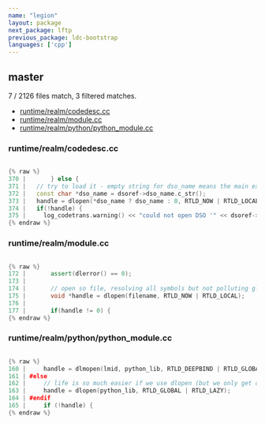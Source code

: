 ```yaml
---
name: "legion"
layout: package
next_package: lftp
previous_package: ldc-bootstrap
languages: ['cpp']
---
```

## master
7 / 2126 files match, 3 filtered matches.

 - [runtime/realm/codedesc.cc](#runtimerealmcodedesccc)
 - [runtime/realm/module.cc](#runtimerealmmodulecc)
 - [runtime/realm/python/python_module.cc](#runtimerealmpythonpython_modulecc)

### runtime/realm/codedesc.cc

```cpp

{% raw %}
370 |       } else {
371 | 	// try to load it - empty string for dso_name means the main executable
372 | 	const char *dso_name = dsoref->dso_name.c_str();
373 | 	handle = dlopen(*dso_name ? dso_name : 0, RTLD_NOW | RTLD_LOCAL);
374 | 	if(!handle) {
375 | 	  log_codetrans.warning() << "could not open DSO '" << dsoref->dso_name << "': " << dlerror();
{% endraw %}

```
### runtime/realm/module.cc

```cpp

{% raw %}
172 |       assert(dlerror() == 0);
173 | 
174 |       // open so file, resolving all symbols but not polluting global namespace
175 |       void *handle = dlopen(filename, RTLD_NOW | RTLD_LOCAL);
176 | 
177 |       if(handle != 0) {
{% endraw %}

```
### runtime/realm/python/python_module.cc

```cpp

{% raw %}
160 |     handle = dlmopen(lmid, python_lib, RTLD_DEEPBIND | RTLD_GLOBAL | RTLD_NOW);
161 | #else
162 |     // life is so much easier if we use dlopen (but we only get one copy then)
163 |     handle = dlopen(python_lib, RTLD_GLOBAL | RTLD_LAZY);
164 | #endif
165 |     if (!handle) {
{% endraw %}

```